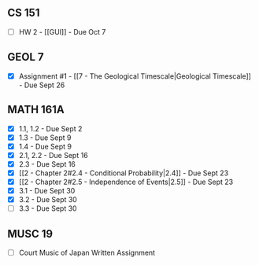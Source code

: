 ## CS 151

- [ ] HW 2 - [[GUI]] - Due Oct 7
## GEOL 7

- [x] Assignment #1 - [[7 - The Geological Timescale|Geological Timescale]] - Due Sept 26
## MATH 161A

- [x] 1.1, 1.2 - Due Sept 2
- [x] 1.3 - Due Sept 9
- [x] 1.4 - Due Sept 9
- [x] 2.1, 2.2 - Due Sept 16
- [x] 2.3 - Due Sept 16
- [x] [[2 - Chapter 2#2.4 - Conditional Probability|2.4]] - Due Sept 23
- [x] [[2 - Chapter 2#2.5 - Independence of Events|2.5]] - Due Sept 23
- [x] 3.1 - Due Sept 30
- [x] 3.2 - Due Sept 30
- [ ] 3.3 - Due Sept 30
## MUSC 19

- [ ] Court Music of Japan Written Assignment